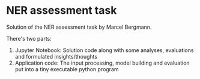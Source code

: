 # NER assessment task

Solution of the NER assessment task by Marcel Bergmann.

There's two parts:
1. Jupyter Notebook: Solution code along with some analyses, evaluations and formulated insights/thoughts
2. Application code: The input processing, model building and evaluation put into a tiny executable python program
